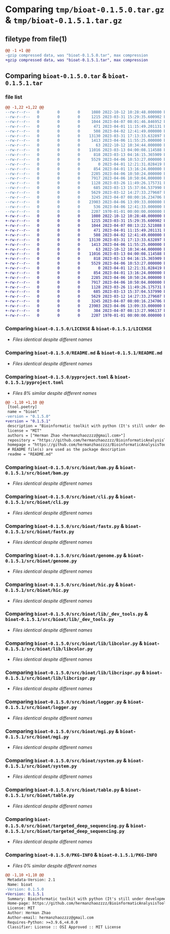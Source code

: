 # Comparing `tmp/bioat-0.1.5.0.tar.gz` & `tmp/bioat-0.1.5.1.tar.gz`

## filetype from file(1)

```diff
@@ -1 +1 @@
-gzip compressed data, was "bioat-0.1.5.0.tar", max compression
+gzip compressed data, was "bioat-0.1.5.1.tar", max compression
```

## Comparing `bioat-0.1.5.0.tar` & `bioat-0.1.5.1.tar`

### file list

```diff
@@ -1,22 +1,22 @@
--rw-r--r--   0        0        0     1080 2022-10-12 10:28:48.000000 bioat-0.1.5.0/LICENSE
--rw-r--r--   0        0        0     1215 2023-03-31 15:29:35.600902 bioat-0.1.5.0/README.md
--rw-r--r--   0        0        0     1044 2023-04-07 08:01:46.846952 bioat-0.1.5.0/pyproject.toml
--rw-r--r--   0        0        0      471 2023-04-01 11:15:49.201131 bioat-0.1.5.0/src/bioat/__init__.py
--rw-r--r--   0        0        0      508 2023-04-02 12:41:49.000000 bioat-0.1.5.0/src/bioat/about.py
--rw-r--r--   0        0        0    13130 2023-03-31 17:13:33.632897 bioat-0.1.5.0/src/bioat/bam.py
--rw-r--r--   0        0        0     1413 2023-04-06 11:55:25.000000 bioat-0.1.5.0/src/bioat/cli.py
--rw-r--r--   0        0        0       63 2022-10-12 10:34:44.000000 bioat-0.1.5.0/src/bioat/exceptions.py
--rw-r--r--   0        0        0    11016 2023-03-13 04:00:08.114588 bioat-0.1.5.0/src/bioat/fastx.py
--rw-r--r--   0        0        0      818 2023-03-13 04:16:15.365909 bioat-0.1.5.0/src/bioat/genome.py
--rw-r--r--   0        0        0     5529 2023-04-06 10:53:27.000000 bioat-0.1.5.0/src/bioat/hic.py
--rw-r--r--   0        0        0        0 2023-04-01 12:21:31.028419 bioat-0.1.5.0/src/bioat/lib/__init__.py
--rw-r--r--   0        0        0      854 2023-04-01 13:16:24.000000 bioat-0.1.5.0/src/bioat/lib/_dev_tools.py
--rw-r--r--   0        0        0     2285 2023-04-06 10:50:24.000000 bioat-0.1.5.0/src/bioat/lib/libcolor.py
--rw-r--r--   0        0        0     7917 2023-04-06 10:50:04.000000 bioat-0.1.5.0/src/bioat/lib/libcrispr.py
--rw-r--r--   0        0        0     1128 2023-03-26 11:49:26.175731 bioat-0.1.5.0/src/bioat/logger.py
--rw-r--r--   0        0        0      685 2023-03-13 15:37:04.537990 bioat-0.1.5.0/src/bioat/mgi.py
--rw-r--r--   0        0        0     5629 2023-03-12 14:27:33.279607 bioat-0.1.5.0/src/bioat/system.py
--rw-r--r--   0        0        0     3245 2023-04-07 08:00:16.234706 bioat-0.1.5.0/src/bioat/table.py
--rw-r--r--   0        0        0    23903 2023-04-06 13:09:33.000000 bioat-0.1.5.0/src/bioat/targeted_deep_sequencing.py
--rw-r--r--   0        0        0      536 2023-04-06 12:41:33.000000 bioat-0.1.5.0/src/bioat/version.py
--rw-r--r--   0        0        0     2207 1970-01-01 00:00:00.000000 bioat-0.1.5.0/PKG-INFO
+-rw-r--r--   0        0        0     1080 2022-10-12 10:28:48.000000 bioat-0.1.5.1/LICENSE
+-rw-r--r--   0        0        0     1215 2023-03-31 15:29:35.600902 bioat-0.1.5.1/README.md
+-rw-r--r--   0        0        0     1044 2023-04-07 08:13:22.521088 bioat-0.1.5.1/pyproject.toml
+-rw-r--r--   0        0        0      471 2023-04-01 11:15:49.201131 bioat-0.1.5.1/src/bioat/__init__.py
+-rw-r--r--   0        0        0      508 2023-04-02 12:41:49.000000 bioat-0.1.5.1/src/bioat/about.py
+-rw-r--r--   0        0        0    13130 2023-03-31 17:13:33.632897 bioat-0.1.5.1/src/bioat/bam.py
+-rw-r--r--   0        0        0     1413 2023-04-06 11:55:25.000000 bioat-0.1.5.1/src/bioat/cli.py
+-rw-r--r--   0        0        0       63 2022-10-12 10:34:44.000000 bioat-0.1.5.1/src/bioat/exceptions.py
+-rw-r--r--   0        0        0    11016 2023-03-13 04:00:08.114588 bioat-0.1.5.1/src/bioat/fastx.py
+-rw-r--r--   0        0        0      818 2023-03-13 04:16:15.365909 bioat-0.1.5.1/src/bioat/genome.py
+-rw-r--r--   0        0        0     5529 2023-04-06 10:53:27.000000 bioat-0.1.5.1/src/bioat/hic.py
+-rw-r--r--   0        0        0        0 2023-04-01 12:21:31.028419 bioat-0.1.5.1/src/bioat/lib/__init__.py
+-rw-r--r--   0        0        0      854 2023-04-01 13:16:24.000000 bioat-0.1.5.1/src/bioat/lib/_dev_tools.py
+-rw-r--r--   0        0        0     2285 2023-04-06 10:50:24.000000 bioat-0.1.5.1/src/bioat/lib/libcolor.py
+-rw-r--r--   0        0        0     7917 2023-04-06 10:50:04.000000 bioat-0.1.5.1/src/bioat/lib/libcrispr.py
+-rw-r--r--   0        0        0     1128 2023-03-26 11:49:26.175731 bioat-0.1.5.1/src/bioat/logger.py
+-rw-r--r--   0        0        0      685 2023-03-13 15:37:04.537990 bioat-0.1.5.1/src/bioat/mgi.py
+-rw-r--r--   0        0        0     5629 2023-03-12 14:27:33.279607 bioat-0.1.5.1/src/bioat/system.py
+-rw-r--r--   0        0        0     3245 2023-04-07 08:00:16.234706 bioat-0.1.5.1/src/bioat/table.py
+-rw-r--r--   0        0        0    23903 2023-04-06 13:09:33.000000 bioat-0.1.5.1/src/bioat/targeted_deep_sequencing.py
+-rw-r--r--   0        0        0      384 2023-04-07 08:13:27.906137 bioat-0.1.5.1/src/bioat/version.py
+-rw-r--r--   0        0        0     2207 1970-01-01 00:00:00.000000 bioat-0.1.5.1/PKG-INFO
```

### Comparing `bioat-0.1.5.0/LICENSE` & `bioat-0.1.5.1/LICENSE`

 * *Files identical despite different names*

### Comparing `bioat-0.1.5.0/README.md` & `bioat-0.1.5.1/README.md`

 * *Files identical despite different names*

### Comparing `bioat-0.1.5.0/pyproject.toml` & `bioat-0.1.5.1/pyproject.toml`

 * *Files 8% similar despite different names*

```diff
@@ -1,10 +1,10 @@
 [tool.poetry]
 name = "bioat"
-version = "0.1.5.0"
+version = "0.1.5.1"
 description = "Bioinformatic toolkit with python (It's still under development!)"
 license = "MIT"
 authors = ["Herman Zhao <hermanzhaozzzz@gmail.com>"]
 repository = "https://github.com/hermanzhaozzzz/BioinformaticAnalysisTools"
 homepage = "https://github.com/hermanzhaozzzz/BioinformaticAnalysisTools"
 # README file(s) are used as the package description
 readme = "README.md"
```

### Comparing `bioat-0.1.5.0/src/bioat/bam.py` & `bioat-0.1.5.1/src/bioat/bam.py`

 * *Files identical despite different names*

### Comparing `bioat-0.1.5.0/src/bioat/cli.py` & `bioat-0.1.5.1/src/bioat/cli.py`

 * *Files identical despite different names*

### Comparing `bioat-0.1.5.0/src/bioat/fastx.py` & `bioat-0.1.5.1/src/bioat/fastx.py`

 * *Files identical despite different names*

### Comparing `bioat-0.1.5.0/src/bioat/genome.py` & `bioat-0.1.5.1/src/bioat/genome.py`

 * *Files identical despite different names*

### Comparing `bioat-0.1.5.0/src/bioat/hic.py` & `bioat-0.1.5.1/src/bioat/hic.py`

 * *Files identical despite different names*

### Comparing `bioat-0.1.5.0/src/bioat/lib/_dev_tools.py` & `bioat-0.1.5.1/src/bioat/lib/_dev_tools.py`

 * *Files identical despite different names*

### Comparing `bioat-0.1.5.0/src/bioat/lib/libcolor.py` & `bioat-0.1.5.1/src/bioat/lib/libcolor.py`

 * *Files identical despite different names*

### Comparing `bioat-0.1.5.0/src/bioat/lib/libcrispr.py` & `bioat-0.1.5.1/src/bioat/lib/libcrispr.py`

 * *Files identical despite different names*

### Comparing `bioat-0.1.5.0/src/bioat/logger.py` & `bioat-0.1.5.1/src/bioat/logger.py`

 * *Files identical despite different names*

### Comparing `bioat-0.1.5.0/src/bioat/mgi.py` & `bioat-0.1.5.1/src/bioat/mgi.py`

 * *Files identical despite different names*

### Comparing `bioat-0.1.5.0/src/bioat/system.py` & `bioat-0.1.5.1/src/bioat/system.py`

 * *Files identical despite different names*

### Comparing `bioat-0.1.5.0/src/bioat/table.py` & `bioat-0.1.5.1/src/bioat/table.py`

 * *Files identical despite different names*

### Comparing `bioat-0.1.5.0/src/bioat/targeted_deep_sequencing.py` & `bioat-0.1.5.1/src/bioat/targeted_deep_sequencing.py`

 * *Files identical despite different names*

### Comparing `bioat-0.1.5.0/PKG-INFO` & `bioat-0.1.5.1/PKG-INFO`

 * *Files 0% similar despite different names*

```diff
@@ -1,10 +1,10 @@
 Metadata-Version: 2.1
 Name: bioat
-Version: 0.1.5.0
+Version: 0.1.5.1
 Summary: Bioinformatic toolkit with python (It's still under development!)
 Home-page: https://github.com/hermanzhaozzzz/BioinformaticAnalysisTools
 License: MIT
 Author: Herman Zhao
 Author-email: hermanzhaozzzz@gmail.com
 Requires-Python: >=3.9.6,<4.0.0
 Classifier: License :: OSI Approved :: MIT License
```

